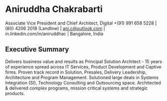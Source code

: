 # Aniruddha Chakrabarti
Associate Vice President and Chief Architect, Digital
+(91) 991 658 5228  |  (80) 4206 2018 (Landline)  |  ani.c@outlook.com  |  in.linkedin.com/in/aniruddhac  |  Bangalore, India  
## Executive Summary
Delivers business value and results as Principal Solution Architect - 15 years of experience spread across IT Services, Product Development and Captive firms. Proven track record in Solution, Presales, Delivery Leadership, Architecture and Program Management. Solutioned large deals in Systems Integration (SI), Technology Consulting and Outsourcing space. Architected & delivered complex programs, mission critical systems and strategic products.

